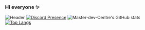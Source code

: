 ### Hi everyone ✨
![Header](./master.png)
[![Discord Presence](https://lanyard.cnrad.dev/api/1072163630776336426)](https://discord.com/users/1072163630776336426)
![Master-dev-Centre's GitHub stats](https://github-readme-stats.vercel.app/api?username=Master-dev-Centre&show_icons=true&theme=tokyonight&count_private=true)
[![Top Langs](https://github-readme-stats.vercel.app/api/top-langs/?username=Master-dev-Centre&layout=compact&theme=tokyonight)](https://github.com/anuraghazra/github-readme-stats)


<!--
**Master-dev-Centre/Master-Dev-Centre** is a ✨ _special_ ✨ repository because its `README.md` (this file) appears on your GitHub profile.

Here are some ideas to get you started:

**- 🔭 I’m currently working on ...
**- 🌱 I’m currently learning ...
**- 👯 I’m looking to collaborate on ...
**- 🤔 I’m looking for help with ...
**- 💬 Ask me about ...
**- 📫 How to reach me: ...
**- 😄 Pronouns: ...
**- ⚡ Fun fact: ...
-->
